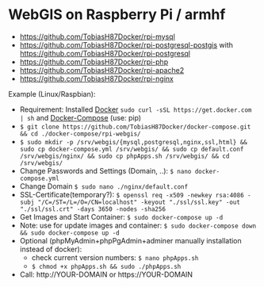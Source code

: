 # WebGIS on Raspberry Pi / armhf
* https://github.com/TobiasH87Docker/rpi-mysql
* https://github.com/TobiasH87Docker/rpi-postgresql-postgis with https://github.com/TobiasH87Docker/rpi-postgresql
* https://github.com/TobiasH87Docker/rpi-php
* https://github.com/TobiasH87Docker/rpi-apache2
* https://github.com/TobiasH87Docker/rpi-nginx

Example (Linux/Raspbian):
* Requirement: Installed [Docker](https://docs.docker.com/engine/installation/) ``` sudo curl -sSL https://get.docker.com | sh ``` and [Docker-Compose](https://docs.docker.com/compose/install/) (use: pip)
* ``` $ git clone https://github.com/TobiasH87Docker/docker-compose.git && cd ./docker-compose/rpi-webgis/ ```
* ``` $ sudo mkdir -p /srv/webgis/{mysql,postgresql,nginx,ssl,html} && sudo cp docker-compose.yml /srv/webgis/ && sudo cp default.conf /srv/webgis/nginx/ && sudo cp phpApps.sh /srv/webgis/ && cd /srv/webgis/ ``` 
* Change Passwords and Settings (Domain, ..): ``` $ nano docker-compose.yml ```
* Change Domain ``` $ sudo nano ./nginx/default.conf ```
* SSL-Certificate(temporary?): ``` $ openssl req -x509 -newkey rsa:4086 -subj "/C=/ST=/L=/O=/CN=localhost" -keyout "./ssl/ssl.key" -out "./ssl/ssl.crt" -days 3650 -nodes -sha256 ```
* Get Images and Start Container: ``` $ sudo docker-compose up -d ```
* Note: use for update images and container: ``` $ sudo docker-compose down && sudo docker-compose up -d ``` 
* Optional (phpMyAdmin+phpPgAdmin+adminer manually installation instead of docker):
	* check current version numbers: ``` $ nano phpApps.sh ```
	* ``` $ chmod +x phpApps.sh && sudo ./phpApps.sh ```
* Call: http://YOUR-DOMAIN or https://YOUR-DOMAIN 
